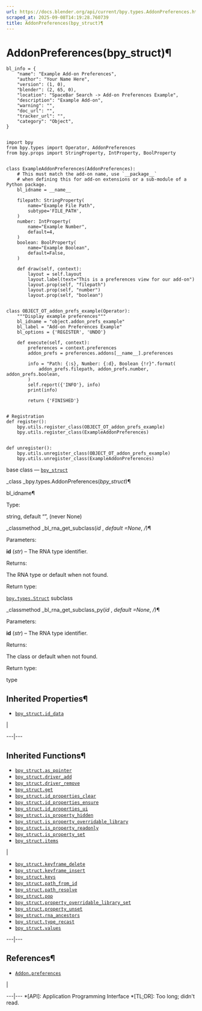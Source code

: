 ```yaml
---
url: https://docs.blender.org/api/current/bpy.types.AddonPreferences.html
scraped_at: 2025-09-08T14:19:28.760739
title: AddonPreferences(bpy_struct)¶
---
```


# AddonPreferences(bpy_struct)¶  
      
    
    bl_info = {
        "name": "Example Add-on Preferences",
        "author": "Your Name Here",
        "version": (1, 0),
        "blender": (2, 65, 0),
        "location": "SpaceBar Search -> Add-on Preferences Example",
        "description": "Example Add-on",
        "warning": "",
        "doc_url": "",
        "tracker_url": "",
        "category": "Object",
    }
    
    
    import bpy
    from bpy.types import Operator, AddonPreferences
    from bpy.props import StringProperty, IntProperty, BoolProperty
    
    
    class ExampleAddonPreferences(AddonPreferences):
        # This must match the add-on name, use `__package__`
        # when defining this for add-on extensions or a sub-module of a Python package.
        bl_idname = __name__
    
        filepath: StringProperty(
            name="Example File Path",
            subtype='FILE_PATH',
        )
        number: IntProperty(
            name="Example Number",
            default=4,
        )
        boolean: BoolProperty(
            name="Example Boolean",
            default=False,
        )
    
        def draw(self, context):
            layout = self.layout
            layout.label(text="This is a preferences view for our add-on")
            layout.prop(self, "filepath")
            layout.prop(self, "number")
            layout.prop(self, "boolean")
    
    
    class OBJECT_OT_addon_prefs_example(Operator):
        """Display example preferences"""
        bl_idname = "object.addon_prefs_example"
        bl_label = "Add-on Preferences Example"
        bl_options = {'REGISTER', 'UNDO'}
    
        def execute(self, context):
            preferences = context.preferences
            addon_prefs = preferences.addons[__name__].preferences
    
            info = "Path: {:s}, Number: {:d}, Boolean {!r}".format(
                addon_prefs.filepath, addon_prefs.number, addon_prefs.boolean,
            )
            self.report({'INFO'}, info)
            print(info)
    
            return {'FINISHED'}
    
    
    # Registration
    def register():
        bpy.utils.register_class(OBJECT_OT_addon_prefs_example)
        bpy.utils.register_class(ExampleAddonPreferences)
    
    
    def unregister():
        bpy.utils.unregister_class(OBJECT_OT_addon_prefs_example)
        bpy.utils.unregister_class(ExampleAddonPreferences)
    

base class — [`bpy_struct`](bpy.types.bpy_struct.html#bpy.types.bpy_struct
"bpy.types.bpy_struct")

_class _bpy.types.AddonPreferences(_bpy_struct_)¶

    

bl_idname¶

    

Type:

    

string, default “”, (never None)

_classmethod _bl_rna_get_subclass(_id_ , _default =None_, _/_)¶

    

Parameters:

    

**id** (_str_) – The RNA type identifier.

Returns:

    

The RNA type or default when not found.

Return type:

    

[`bpy.types.Struct`](bpy.types.Struct.html#bpy.types.Struct
"bpy.types.Struct") subclass

_classmethod _bl_rna_get_subclass_py(_id_ , _default =None_, _/_)¶

    

Parameters:

    

**id** (_str_) – The RNA type identifier.

Returns:

    

The class or default when not found.

Return type:

    

type

## Inherited Properties¶

  * [`bpy_struct.id_data`](bpy.types.bpy_struct.html#bpy.types.bpy_struct.id_data "bpy.types.bpy_struct.id_data")

|

  
---|---  
  
## Inherited Functions¶

  * [`bpy_struct.as_pointer`](bpy.types.bpy_struct.html#bpy.types.bpy_struct.as_pointer "bpy.types.bpy_struct.as_pointer")
  * [`bpy_struct.driver_add`](bpy.types.bpy_struct.html#bpy.types.bpy_struct.driver_add "bpy.types.bpy_struct.driver_add")
  * [`bpy_struct.driver_remove`](bpy.types.bpy_struct.html#bpy.types.bpy_struct.driver_remove "bpy.types.bpy_struct.driver_remove")
  * [`bpy_struct.get`](bpy.types.bpy_struct.html#bpy.types.bpy_struct.get "bpy.types.bpy_struct.get")
  * [`bpy_struct.id_properties_clear`](bpy.types.bpy_struct.html#bpy.types.bpy_struct.id_properties_clear "bpy.types.bpy_struct.id_properties_clear")
  * [`bpy_struct.id_properties_ensure`](bpy.types.bpy_struct.html#bpy.types.bpy_struct.id_properties_ensure "bpy.types.bpy_struct.id_properties_ensure")
  * [`bpy_struct.id_properties_ui`](bpy.types.bpy_struct.html#bpy.types.bpy_struct.id_properties_ui "bpy.types.bpy_struct.id_properties_ui")
  * [`bpy_struct.is_property_hidden`](bpy.types.bpy_struct.html#bpy.types.bpy_struct.is_property_hidden "bpy.types.bpy_struct.is_property_hidden")
  * [`bpy_struct.is_property_overridable_library`](bpy.types.bpy_struct.html#bpy.types.bpy_struct.is_property_overridable_library "bpy.types.bpy_struct.is_property_overridable_library")
  * [`bpy_struct.is_property_readonly`](bpy.types.bpy_struct.html#bpy.types.bpy_struct.is_property_readonly "bpy.types.bpy_struct.is_property_readonly")
  * [`bpy_struct.is_property_set`](bpy.types.bpy_struct.html#bpy.types.bpy_struct.is_property_set "bpy.types.bpy_struct.is_property_set")
  * [`bpy_struct.items`](bpy.types.bpy_struct.html#bpy.types.bpy_struct.items "bpy.types.bpy_struct.items")

|

  * [`bpy_struct.keyframe_delete`](bpy.types.bpy_struct.html#bpy.types.bpy_struct.keyframe_delete "bpy.types.bpy_struct.keyframe_delete")
  * [`bpy_struct.keyframe_insert`](bpy.types.bpy_struct.html#bpy.types.bpy_struct.keyframe_insert "bpy.types.bpy_struct.keyframe_insert")
  * [`bpy_struct.keys`](bpy.types.bpy_struct.html#bpy.types.bpy_struct.keys "bpy.types.bpy_struct.keys")
  * [`bpy_struct.path_from_id`](bpy.types.bpy_struct.html#bpy.types.bpy_struct.path_from_id "bpy.types.bpy_struct.path_from_id")
  * [`bpy_struct.path_resolve`](bpy.types.bpy_struct.html#bpy.types.bpy_struct.path_resolve "bpy.types.bpy_struct.path_resolve")
  * [`bpy_struct.pop`](bpy.types.bpy_struct.html#bpy.types.bpy_struct.pop "bpy.types.bpy_struct.pop")
  * [`bpy_struct.property_overridable_library_set`](bpy.types.bpy_struct.html#bpy.types.bpy_struct.property_overridable_library_set "bpy.types.bpy_struct.property_overridable_library_set")
  * [`bpy_struct.property_unset`](bpy.types.bpy_struct.html#bpy.types.bpy_struct.property_unset "bpy.types.bpy_struct.property_unset")
  * [`bpy_struct.rna_ancestors`](bpy.types.bpy_struct.html#bpy.types.bpy_struct.rna_ancestors "bpy.types.bpy_struct.rna_ancestors")
  * [`bpy_struct.type_recast`](bpy.types.bpy_struct.html#bpy.types.bpy_struct.type_recast "bpy.types.bpy_struct.type_recast")
  * [`bpy_struct.values`](bpy.types.bpy_struct.html#bpy.types.bpy_struct.values "bpy.types.bpy_struct.values")

  
---|---  
  
## References¶

  * [`Addon.preferences`](bpy.types.Addon.html#bpy.types.Addon.preferences "bpy.types.Addon.preferences")

|

  
---|---
  *[API]: Application Programming Interface
  *[TL;DR]: Too long; didn't read.

